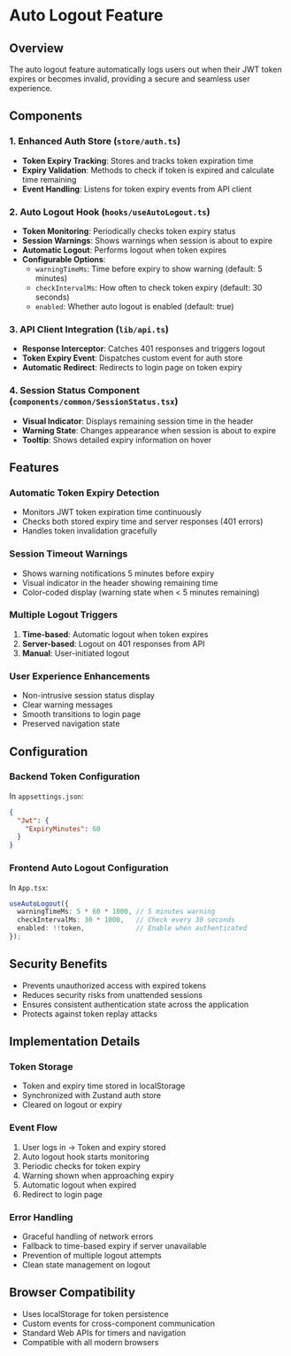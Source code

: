 # Auto Logout Feature

## Overview
The auto logout feature automatically logs users out when their JWT token expires or becomes invalid, providing a secure and seamless user experience.

## Components

### 1. Enhanced Auth Store (`store/auth.ts`)
- **Token Expiry Tracking**: Stores and tracks token expiration time
- **Expiry Validation**: Methods to check if token is expired and calculate time remaining
- **Event Handling**: Listens for token expiry events from API client

### 2. Auto Logout Hook (`hooks/useAutoLogout.ts`)
- **Token Monitoring**: Periodically checks token expiry status
- **Session Warnings**: Shows warnings when session is about to expire
- **Automatic Logout**: Performs logout when token expires
- **Configurable Options**:
  - `warningTimeMs`: Time before expiry to show warning (default: 5 minutes)
  - `checkIntervalMs`: How often to check token expiry (default: 30 seconds)
  - `enabled`: Whether auto logout is enabled (default: true)

### 3. API Client Integration (`lib/api.ts`)
- **Response Interceptor**: Catches 401 responses and triggers logout
- **Token Expiry Event**: Dispatches custom event for auth store
- **Automatic Redirect**: Redirects to login page on token expiry

### 4. Session Status Component (`components/common/SessionStatus.tsx`)
- **Visual Indicator**: Displays remaining session time in the header
- **Warning State**: Changes appearance when session is about to expire
- **Tooltip**: Shows detailed expiry information on hover

## Features

### Automatic Token Expiry Detection
- Monitors JWT token expiration time continuously
- Checks both stored expiry time and server responses (401 errors)
- Handles token invalidation gracefully

### Session Timeout Warnings
- Shows warning notifications 5 minutes before expiry
- Visual indicator in the header showing remaining time
- Color-coded display (warning state when < 5 minutes remaining)

### Multiple Logout Triggers
1. **Time-based**: Automatic logout when token expires
2. **Server-based**: Logout on 401 responses from API
3. **Manual**: User-initiated logout

### User Experience Enhancements
- Non-intrusive session status display
- Clear warning messages
- Smooth transitions to login page
- Preserved navigation state

## Configuration

### Backend Token Configuration
In `appsettings.json`:
```json
{
  "Jwt": {
    "ExpiryMinutes": 60
  }
}
```

### Frontend Auto Logout Configuration
In `App.tsx`:
```typescript
useAutoLogout({
  warningTimeMs: 5 * 60 * 1000, // 5 minutes warning
  checkIntervalMs: 30 * 1000,   // Check every 30 seconds
  enabled: !!token,             // Enable when authenticated
});
```

## Security Benefits
- Prevents unauthorized access with expired tokens
- Reduces security risks from unattended sessions
- Ensures consistent authentication state across the application
- Protects against token replay attacks

## Implementation Details

### Token Storage
- Token and expiry time stored in localStorage
- Synchronized with Zustand auth store
- Cleared on logout or expiry

### Event Flow
1. User logs in → Token and expiry stored
2. Auto logout hook starts monitoring
3. Periodic checks for token expiry
4. Warning shown when approaching expiry
5. Automatic logout when expired
6. Redirect to login page

### Error Handling
- Graceful handling of network errors
- Fallback to time-based expiry if server unavailable
- Prevention of multiple logout attempts
- Clean state management on logout

## Browser Compatibility
- Uses localStorage for token persistence
- Custom events for cross-component communication
- Standard Web APIs for timers and navigation
- Compatible with all modern browsers
